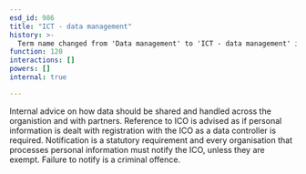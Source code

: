 ```yaml
---
esd_id: 986
title: "ICT - data management"
history: >-
  Term name changed from 'Data management' to 'ICT - data management' in version 3.00.
function: 120
interactions: []
powers: []
internal: true

---
```


Internal advice on how data should be shared and handled across the organistion and with partners.  Reference to ICO is advised as if personal information is dealt with registration with the ICO as a data controller is required. Notification is a statutory requirement and every organisation that processes personal information must notify the ICO, unless they are exempt. Failure to notify is a criminal offence.

